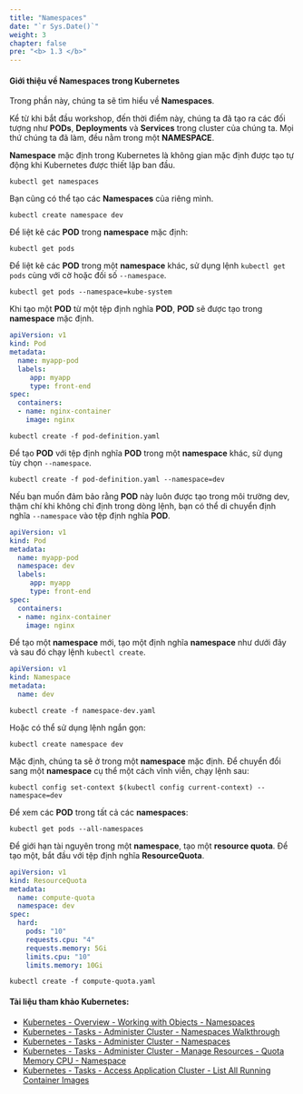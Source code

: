 ```yaml
---
title: "Namespaces"
date: "`r Sys.Date()`"
weight: 3
chapter: false
pre: "<b> 1.3 </b>"
---
```


#### Giới thiệu về Namespaces trong Kubernetes
Trong phần này, chúng ta sẽ tìm hiểu về **Namespaces**.

Kể từ khi bắt đầu workshop, đến thời điểm này, chúng ta đã tạo ra các đối tượng như **PODs**, **Deployments** và **Services** trong cluster của chúng ta. Mọi thứ chúng ta đã làm, đều nằm trong một **NAMESPACE**.

**Namespace** mặc định trong Kubernetes là không gian mặc định được tạo tự động khi Kubernetes được thiết lập ban đầu.

```
kubectl get namespaces
```

Bạn cũng có thể tạo các **Namespaces** của riêng mình.

```
kubectl create namespace dev
```

Để liệt kê các **POD** trong **namespace** mặc định:

```
kubectl get pods
```

Để liệt kê các **POD** trong một **namespace** khác, sử dụng lệnh `kubectl get pods` cùng với cờ hoặc đối số `--namespace`.

```
kubectl get pods --namespace=kube-system
```

Khi tạo một **POD** từ một tệp định nghĩa **POD**, **POD** sẽ được tạo trong **namespace** mặc định.

```yaml
apiVersion: v1
kind: Pod
metadata:
  name: myapp-pod
  labels:
     app: myapp
     type: front-end
spec:
  containers:
  - name: nginx-container
    image: nginx
```

```
kubectl create -f pod-definition.yaml
```

Để tạo **POD** với tệp định nghĩa **POD** trong một **namespace** khác, sử dụng tùy chọn `--namespace`.

```
kubectl create -f pod-definition.yaml --namespace=dev
```

Nếu bạn muốn đảm bảo rằng **POD** này luôn được tạo trong môi trường dev, thậm chí khi không chỉ định trong dòng lệnh, bạn có thể di chuyển định nghĩa `--namespace` vào tệp định nghĩa **POD**.

```yaml
apiVersion: v1
kind: Pod
metadata:
  name: myapp-pod
  namespace: dev
  labels:
     app: myapp
     type: front-end
spec:
  containers:
  - name: nginx-container
    image: nginx
```

Để tạo một **namespace** mới, tạo một định nghĩa **namespace** như dưới đây và sau đó chạy lệnh `kubectl create`.

```yaml
apiVersion: v1
kind: Namespace
metadata:
  name: dev
```

```
kubectl create -f namespace-dev.yaml
```

Hoặc có thể sử dụng lệnh ngắn gọn:

```
kubectl create namespace dev
```

Mặc định, chúng ta sẽ ở trong một **namespace** mặc định. Để chuyển đổi sang một **namespace** cụ thể một cách vĩnh viễn, chạy lệnh sau:

```
kubectl config set-context $(kubectl config current-context) --namespace=dev
```

Để xem các **POD** trong tất cả các **namespaces**:

```
kubectl get pods --all-namespaces
```

Để giới hạn tài nguyên trong một **namespace**, tạo một **resource quota**. Để tạo một, bắt đầu với tệp định nghĩa **ResourceQuota**.

```yaml
apiVersion: v1
kind: ResourceQuota
metadata:
  name: compute-quota
  namespace: dev
spec:
  hard:
    pods: "10"
    requests.cpu: "4"
    requests.memory: 5Gi
    limits.cpu: "10"
    limits.memory: 10Gi
```

```
kubectl create -f compute-quota.yaml
```

#### Tài liệu tham khảo Kubernetes:

- [Kubernetes - Overview - Working with Objects - Namespaces](https://kubernetes.io/docs/concepts/overview/working-with-objects/namespaces/)
- [Kubernetes - Tasks - Administer Cluster - Namespaces Walkthrough](https://kubernetes.io/docs/tasks/administer-cluster/namespaces-walkthrough/)
- [Kubernetes - Tasks - Administer Cluster - Namespaces](https://kubernetes.io/docs/tasks/administer-cluster/namespaces/)
- [Kubernetes - Tasks - Administer Cluster - Manage Resources - Quota Memory CPU - Namespace](https://kubernetes.io/docs/tasks/administer-cluster/manage-resources/quota-memory-cpu-namespace/)
- [Kubernetes - Tasks - Access Application Cluster - List All Running Container Images](https://kubernetes.io/docs/tasks/access-application-cluster/list-all-running-container-images/)
